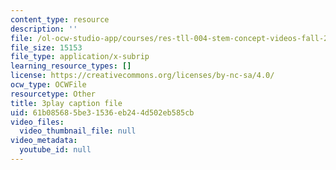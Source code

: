 ```yaml
---
content_type: resource
description: ''
file: /ol-ocw-studio-app/courses/res-tll-004-stem-concept-videos-fall-2013/61b085685be31536eb244d502eb585cb_l8HAiSLPSn8.srt
file_size: 15153
file_type: application/x-subrip
learning_resource_types: []
license: https://creativecommons.org/licenses/by-nc-sa/4.0/
ocw_type: OCWFile
resourcetype: Other
title: 3play caption file
uid: 61b08568-5be3-1536-eb24-4d502eb585cb
video_files:
  video_thumbnail_file: null
video_metadata:
  youtube_id: null
---
```

